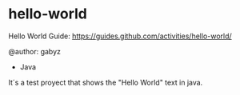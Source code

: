 # hello-world
Hello World Guide: https://guides.github.com/activities/hello-world/

@author: gabyz

- Java

It´s a test proyect that shows the "Hello World" text in java.
